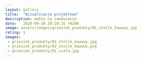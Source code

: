 ```yaml
---
layout: gallery
title:  "Wizualizacje projektowe"
description: meble na zamówienie
date:   2020-09-30 20:20:35 +0200
image: assets/images/grzesiek_produkty/01_stolik_kawowy.jpg
rating: 1
images: 
 - grzesiek_produkty/01_stolik_kawowy.jpg
 - grzesiek_produkty/02_stolik_kawowy.png
 - grzesiek_produkty/02_szafa.jpg
---
```

